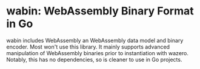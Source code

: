 # wabin: WebAssembly Binary Format in Go

wabin includes WebAssembly an WebAssembly data model and binary encoder. Most
won't use this library. It mainly supports advanced manipulation of WebAssembly
binaries prior to instantiation with wazero. Notably, this has no dependencies,
so is cleaner to use in Go projects.
